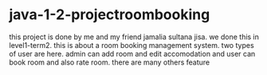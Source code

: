 # java-1-2-projectroombooking
this project is done by me and my friend jamalia sultana jisa. we done this in level1-term2. this is about a room booking management system. two types of user are here. admin can add room and edit accomodation and user can book room and also rate room. there are many others feature
